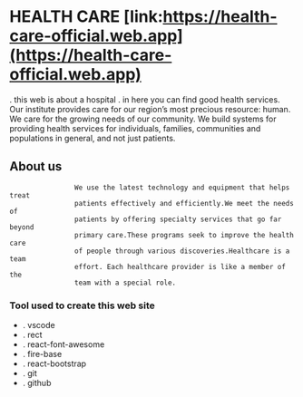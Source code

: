 # HEALTH CARE [link:https://health-care-official.web.app](https://health-care-official.web.app)

. this web is about a hospital . in here you can find good health services.
Our institute provides care for our region’s most precious
resource: human. We care for the growing needs of our
community. We build systems for providing health services
for individuals, families, communities and populations in
general, and not just patients.

## About us

                    We use the latest technology and equipment that helps treat
                    patients effectively and efficiently.We meet the needs of
                    patients by offering specialty services that go far beyond
                    primary care.These programs seek to improve the health care
                    of people through various discoveries.Healthcare is a team
                    effort. Each healthcare provider is like a member of the
                    team with a special role.

### Tool used to create this web site

- . vscode
- . rect
- . react-font-awesome
- . fire-base
- . react-bootstrap
- . git
- . github

